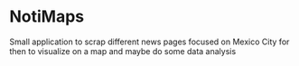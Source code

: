 # NotiMaps
Small application to scrap different news pages focused on Mexico City for then to visualize on a map and maybe do some data analysis 
